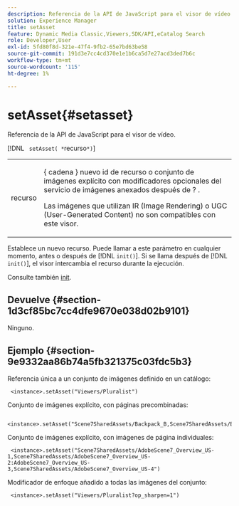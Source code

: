 ```yaml
---
description: Referencia de la API de JavaScript para el visor de vídeo.
solution: Experience Manager
title: setAsset
feature: Dynamic Media Classic,Viewers,SDK/API,eCatalog Search
role: Developer,User
exl-id: 5fd80f8d-321e-47f4-9fb2-65e7bd63be58
source-git-commit: 191d3e7cc4cd370e1e1b6ca5d7e27acd3ded7b6c
workflow-type: tm+mt
source-wordcount: '115'
ht-degree: 1%

---
```


# setAsset{#setasset}

Referencia de la API de JavaScript para el visor de vídeo.

[!DNL ` setAsset( *`recurso`*)`]

<table id="table_896DFF34A68A403DB93A6D597461A573"> 
 <tbody> 
  <tr> 
   <td colname="col1"> <p> <span class="codeph"> <span class="varname"> recurso </span> </span> </p> </td> 
   <td colname="col2"> <p>{ <span class="codeph"> cadena </span>} nuevo id de recurso o conjunto de imágenes explícito con modificadores opcionales del servicio de imágenes anexados después de <span class="codeph"> ? </span>. </p> <p> Las imágenes que utilizan IR (Image Rendering) o UGC (User-Generated Content) no son compatibles con este visor. </p> </td> 
  </tr> 
 </tbody> 
</table>

Establece un nuevo recurso. Puede llamar a este parámetro en cualquier momento, antes o después de [!DNL `init()`]. Si se llama después de [!DNL `init()`], el visor intercambia el recurso durante la ejecución.

Consulte también [init](../../../c-html5-s7-aem-asset-viewers/c-html5-20-ecatalog-viewer-about/c-html5-20-ecatalog-viewer-javascriptapiref/r-html5-ecatalog-viewer-20-javascriptapiref-init.md#reference-aee94dd92a28410784f7a1792e28683b).

## Devuelve {#section-1d3cf85bc7cc4dfe9670e038d02b9101}

Ninguno.

## Ejemplo {#section-9e9332aa86b74a5fb321375c03fdc5b3}

Referencia única a un conjunto de imágenes definido en un catálogo:

```
 <instance>.setAsset("Viewers/Pluralist")
```

Conjunto de imágenes explícito, con páginas precombinadas:

```
 <instance>.setAsset("Scene7SharedAssets/Backpack_B,Scene7SharedAssets/Backpack_C,Scene7SharedAssets/Backpack_H,Scene7SharedAssets/Backpack_J")
```

Conjunto de imágenes explícito, con imágenes de página individuales:

```
 <instance>.setAsset("Scene7SharedAssets/AdobeScene7_Overview_US-1,Scene7SharedAssets/AdobeScene7_Overview_US-2:AdobeScene7_Overview_US-3,Scene7SharedAssets/AdobeScene7_Overview_US-4")
```

Modificador de enfoque añadido a todas las imágenes del conjunto:

```
 <instance>.setAsset("Viewers/Pluralist?op_sharpen=1")
```
